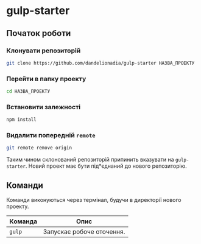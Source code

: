 # gulp-starter

## Початок роботи

### Клонувати репозиторій
```bash
git clone https://github.com/dandelionadia/gulp-starter НАЗВА_ПРОЕКТУ
```

### Перейти в папку проекту
```bash
cd НАЗВА_ПРОЕКТУ
```

### Встановити залежності
```bash
npm install
```

### Видалити попередній `remote`
```bash
git remote remove origin
```

Таким чином склонований репозиторій припинить вказувати на `gulp-starter`. Новий проект має бути під*єднаний до нового репозиторію.

## Команди

Команди виконуються через термінал, будучи в директорії нового проекту.

| Команда | Опис |
| ------- | ----------- |
| `gulp` | Запускає робоче оточення. |
